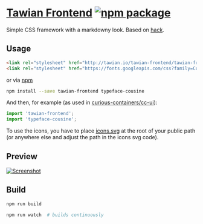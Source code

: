 # [Tawian Frontend](http://tawian.io/tawian-frontend/) [![npm package][npm-badge]][npm]

Simple CSS framework with a markdowny look. Based on [hack](https://github.com/egoist/hack).


## Usage

```html
<link rel="stylesheet" href="http://tawian.io/tawian-frontend/tawian-frontend.css">
<link rel="stylesheet" href="https://fonts.googleapis.com/css?family=Cousine:400,400i,700,700i">
```

or via [npm][npm]

```sh
npm install --save tawian-frontend typeface-cousine
```

And then, for example (as used in [curious-containers/cc-ui](https://github.com/curious-containers/cc-ui)):

```js
import 'tawian-frontend';
import 'typeface-cousine';
```

To use the icons, you have to place [icons.svg](https://raw.githubusercontent.com/tawian/tawian-frontend/master/icons.svg) at the root of your public path (or anywhere else and adjust the path in the icons svg code).


## Preview

[![Screenshot](https://raw.githubusercontent.com/tawian/tawian-frontend/master/screenshot.png)](http://tawian.io/tawian-frontend/)


## Build

```sh
npm run build

npm run watch  # builds continuously
```


[npm-badge]: https://img.shields.io/npm/v/tawian-frontend.svg?style=flat-square
[npm]: https://www.npmjs.org/package/tawian-frontend
